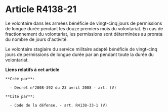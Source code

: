 # Article R4138-21

Le volontaire dans les armées bénéficie de vingt-cinq jours de permissions de longue durée pendant les douze premiers mois du
volontariat. En cas de fractionnement du volontariat, les permissions sont déterminées au prorata du nombre de jours
d'activité.

Le volontaire stagiaire du service militaire adapté bénéficie de vingt-cinq jours de permissions de longue durée par an
pendant toute la durée du volontariat.

**Liens relatifs à cet article**

	**Créé par**:

	  - Décret n°2008-392 du 23 avril 2008 - art. (V)

	**Cité par**:

	  - Code de la défense. - art. R4138-33-1 (V)
